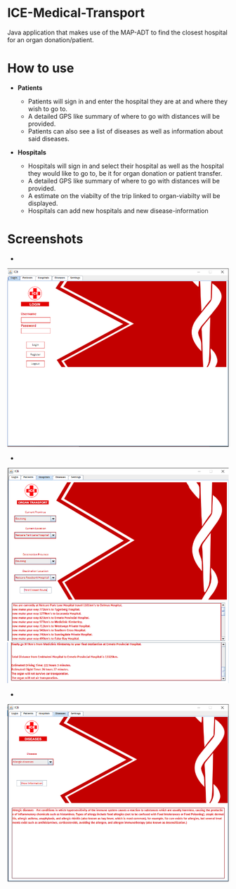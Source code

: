 # ICE-Medical-Transport

Java application that makes use of the MAP-ADT to find the closest hospital for an organ donation/patient.

# How to use

- **Patients**
  - Patients will sign in and enter the hospital they are at and where they wish to go to.
  - A detailed GPS like summary of where to go with distances will be provided.
  - Patients can also see a list of diseases as well as information about said diseases.
  
- **Hospitals**

  - Hospitals will sign in and select their hospital as well as the hospital they would like to go to, be it for organ donation or patient     transfer.
  - A detailed GPS like summary of where to go with distances will be provided.
  - A estimate on the viabilty of the trip linked to organ-viabilty will be displayed.
  - Hospitals can add new hospitals and new disease-information

# Screenshots

- 

![alt text](assets/ICELogin.png "ICE Login")

- 

![alt text](assets/ICEHospital3.png "ICE Hospital Query")
![alt text](assets/ICEHospital4.png "ICE Query Answer")

- 

![alt text](assets/ICEDisease.png "ICE Disease")
